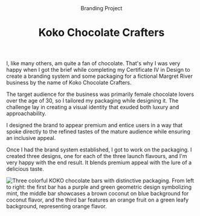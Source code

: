 <head>
  <title>Koko Chocolate Crafters</title>
  <meta property="og:title" content="Koko Chocolate Crafters"/>
</head>

<header>
	 Branding Project
	<h1>
		Koko Chocolate Crafters
	</h1>
</header>

I, like many others, am quite a fan of chocolate. That's why I was very happy when I got the brief while completing my Certificate IV in Design to create a branding system and some packaging for a fictional Margret River business by the name of Koko Chocolate Crafters.

The target audience for the business was primarily female chocolate lovers over the age of 30, so I tailored my packaging while designing it. The challenge lay in creating a visual identity that exuded both luxury and approachability.

I designed the brand to appear premium and entice users in a way that spoke directly to the refined tastes of the mature audience while ensuring an inclusive appeal.

Once I had the brand system established, I got to work on the packaging. I created three designs, one for each of the three launch flavours, and I'm very happy with the end result. It blends premium appeal with the lure of a delicious taste.

<img id="left" src="https://autumn.revolt.chat/attachments/XQ8gvFYxWZ7lBeX1Fb12YeEAiavbpTeZ9VIJsMLhfD" alt="Three colorful KOKO chocolate bars with distinctive packaging. From left to right: the first bar has a purple and green geometric design symbolizing mint, the middle bar showcases a brown coconut on blue background for coconut flavor, and the third bar features an orange fruit on a green leafy background, representing orange flavor." />

